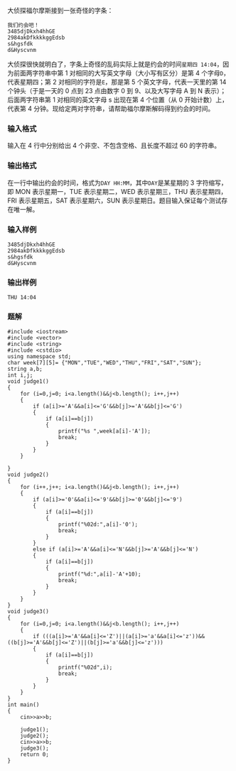 大侦探福尔摩斯接到一张奇怪的字条：
```
我们约会吧！ 
3485djDkxh4hhGE 
2984akDfkkkkggEdsb 
s&hgsfdk 
d&Hyscvnm
```
大侦探很快就明白了，字条上奇怪的乱码实际上就是约会的时间`星期四 14:04`，因为前面两字符串中第 1 对相同的大写英文字母（大小写有区分）是第 4 个字母`D`，代表星期四；第 2 对相同的字符是`E`，那是第 5 个英文字母，代表一天里的第 14 个钟头（于是一天的 0 点到 23 点由数字 0 到 9、以及大写字母 A 到 N 表示）；后面两字符串第 1 对相同的英文字母 s 出现在第 4 个位置（从 0 开始计数）上，代表第 4 分钟。现给定两对字符串，请帮助福尔摩斯解码得到约会的时间。
### 输入格式
输入在 4 行中分别给出 4 个非空、不包含空格、且长度不超过 60 的字符串。
### 输出格式
在一行中输出约会的时间，格式为`DAY HH:MM`，其中`DAY`是某星期的 3 字符缩写，即 MON 表示星期一，TUE 表示星期二，WED 表示星期三，THU 表示星期四，FRI 表示星期五，SAT 表示星期六，SUN 表示星期日。题目输入保证每个测试存在唯一解。
### 输入样例
```
3485djDkxh4hhGE 
2984akDfkkkkggEdsb 
s&hgsfdk 
d&Hyscvnm
```
### 输出样例
```
THU 14:04
```

### 题解
```
#include <iostream>
#include <vector>
#include <string>
#include <cstdio>
using namespace std;
char week[7][5]= {"MON","TUE","WED","THU","FRI","SAT","SUN"};
string a,b;
int i,j;
void judge1()
{
    for (i=0,j=0; i<a.length()&&j<b.length(); i++,j++)
    {
        if (a[i]>='A'&&a[i]<='G'&&b[j]>='A'&&b[j]<='G')
        {
            if (a[i]==b[j])
            {
                printf("%s ",week[a[i]-'A']);
                break;
            }
        }
    }

}
void judge2()
{
    for (i++,j++; i<a.length()&&j<b.length(); i++,j++)
    {
        if (a[i]>='0'&&a[i]<='9'&&b[j]>='0'&&b[j]<='9')
        {
            if (a[i]==b[j])
            {
                printf("%02d:",a[i]-'0');
                break;
            }
        }
        else if (a[i]>='A'&&a[i]<='N'&&b[j]>='A'&&b[j]<='N')
        {
            if (a[i]==b[j])
            {
                printf("%d:",a[i]-'A'+10);
                break;
            }
        }
    }
}
void judge3()
{
    for (i=0,j=0; i<a.length()&&j<b.length(); i++,j++)
    {
        if (((a[i]>='A'&&a[i]<='Z')||(a[i]>='a'&&a[i]<='z'))&&((b[j]>='A'&&b[j]<='Z')||(b[j]>='a'&&b[j]<='z')))
        {
            if (a[i]==b[j])
            {
                printf("%02d",i);
                break;
            }
        }
    }
}
int main()
{
    cin>>a>>b;

    judge1();
    judge2();
    cin>>a>>b;
    judge3();
    return 0;
}
```
